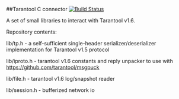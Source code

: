 ##Tarantool C connector [![Build Status](https://travis-ci.org/tarantool/tarantool-c.png?branch=master)](https://travis-ci.org/tarantool/tarantool-c)

A set of small libraries to interact with Tarantool v1.6.

Repository contents:

lib/tp.h - a self-sufficient single-header serializer/deserializer implementation
for Tarantool v1.5 protocol

lib/iproto.h - tarantool v1.6 constants and reply unpacker to use with
https://github.com/tarantool/msgpuck

lib/file.h - tarantool v1.6 log/snapshot reader

lib/session.h - bufferized network io
